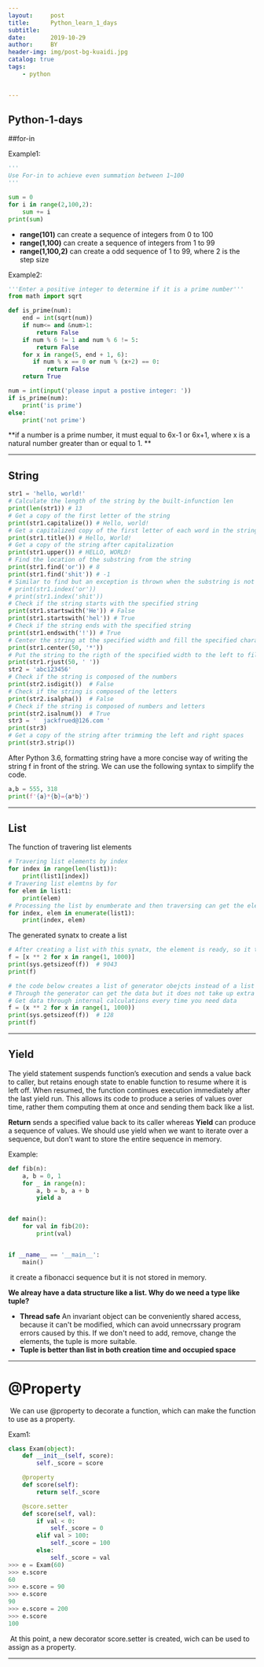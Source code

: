 ```yaml
---
layout:     post
title:      Python_learn_1_days
subtitle:   
date:       2019-10-29
author:     BY
header-img: img/post-bg-kuaidi.jpg
catalog: true
tags:
    - python


---
```


## Python-1-days

##for-in  

Example1:

```python
'''
Use For-in to achieve even summation between 1~100
'''

sum = 0
for i in range(2,100,2):
	sum += i
print(sum)
```

* **range(101)** can create a sequence of integers from 0 to 100
* **range(1,100)** can create a sequence of integers from 1 to 99
* **range(1,100,2)** can create a odd sequence of 1 to 99, where 2 is the step size

Example2:

```python
'''Enter a positive integer to determine if it is a prime number'''
from math import sqrt

def is_prime(num):
    end = int(sqrt(num))
    if num<= and &num>1:
        return False
    if num % 6 != 1 and num % 6 != 5:
        return False
    for x in range(5, end + 1, 6):
       if num % x == 0 or num % (x+2) == 0:
           return False
    return True

num = int(input('please input a postive integer: '))
if is_prime(num):
    print('is prime')
else:
    print('not prime')

```

**if a number is a prime number, it must equal to 6x-1 or 6x+1, where x is a natural number greater than or equal to 1.  ** 

---

## String

```python
str1 = 'hello, world!'
# Calculate the length of the string by the built-infunction len
print(len(str1)) # 13
# Get a copy of the first letter of the string
print(str1.capitalize()) # Hello, world!
# Get a capitalized copy of the first letter of each word in the string
print(str1.title()) # Hello, World!
# Get a copy of the string after capitalization
print(str1.upper()) # HELLO, WORLD!
# Find the location of the substring from the string
print(str1.find('or')) # 8
print(str1.find('shit')) # -1
# Similar to find but an exception is thrown when the substring is not found
# print(str1.index('or'))
# print(str1.index('shit'))
# Check if the string starts with the specified string
print(str1.startswith('He')) # False
print(str1.startswith('hel')) # True
# Check if the string ends with the specified string
print(str1.endswith('!')) # True
# Center the string at the specified width and fill the specified characters on both sides
print(str1.center(50, '*'))
# Put the string to the rigth of the specified width to the left to fill the specified character
print(str1.rjust(50, ' '))
str2 = 'abc123456'
# Check if the string is composed of the numbers
print(str2.isdigit())  # False
# Check if the string is composed of the letters
print(str2.isalpha())  # False
# Check if the string is composed of numbers and letters
print(str2.isalnum())  # True
str3 = '  jackfrued@126.com '
print(str3)
# Get a copy of the string after trimming the left and right spaces
print(str3.strip())

```

After Python 3.6, formatting string have a more concise way of writing the string f in front of the string. We can use the following syntax to simplify the code.

```python
a,b = 555, 318
print(f'{a}*{b}={a*b}')
```

---

## List

The function of travering list elements

```python
# Travering list elements by index
for index in range(len(list1)):
    print(list1[index])
# Travering list elemtns by for
for elem in list1:
    print(elem)
# Processing the list by enumberate and then traversing can get the element index and value at the same time
for index, elem in enumerate(list1):
    print(index, elem)
```

The generated synatx to create a list

```python
# After creating a list with this synatx, the element is ready, so it takes a lot of memory space
f = [x ** 2 for x in range(1, 1000)]
print(sys.getsizeof(f))  # 9043
print(f)

# the code below creates a list of generator obejcts instead of a list
# Through the generator can get the data but it does not take up extra space to store the data
# Get data through internal calculations every time you need data
f = (x ** 2 for x in range(1, 1000))
print(sys.getsizeof(f))  # 128
print(f)
```



---

## Yield

The yield statement suspends function’s execution and sends a value back to caller, but retains enough state to enable function to resume where it is left off. When resumed, the function continues execution immediately after the last yield run. This allows its code to produce a series of values over time, rather them computing them at once and sending them back like a list.

**Return** sends a specified value back to its caller whereas **Yield** can produce a sequence of values. We should use yield when we want to iterate over a sequence, but don’t want to store the entire sequence in memory.

Example:

```python
def fib(n):
    a, b = 0, 1
    for _ in range(n):
        a, b = b, a + b
        yield a


def main():
    for val in fib(20):
        print(val)


if __name__ == '__main__':
    main()
```

​	it create a fibonacci sequence but it is not stored in memory.

**We alreay have a data structure like a list. Why do we need a type like tuple?**

* **Thread safe**  An invariant object can be conveniently shared access, because it can't be  modified, which can avoid unnecrssary program errors caused by this. If we don't need to add, remove, change the elements, the tuple is more suitable.
* **Tuple is better than list in both creation time and occupied space**



***

# @Property

​	We can use @property to decorate a function, which can make the function to use as a property.

Exam1:

```python
class Exam(object):
    def __init__(self, score):
        self._score = score

    @property
    def score(self):
        return self._score

    @score.setter
    def score(self, val):
        if val < 0:
            self._score = 0
        elif val > 100:
            self._score = 100
        else:
            self._score = val
>>> e = Exam(60)
>>> e.score
60
>>> e.score = 90
>>> e.score
90
>>> e.score = 200
>>> e.score
100
```

​	At this point, a new decorator score.setter is created, wich can be used to assign as a property.

***


